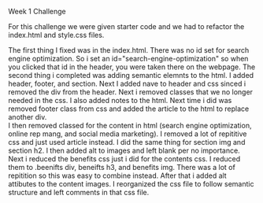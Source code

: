 Week 1 Challenge

For this challenge we were given starter code and we had to refactor the index.html and style.css files. 

The first thing I fixed was in the index.html. There was no id set for search engine optimization. So i set an id="search-engine-optimization" so when you clicked that id in the header, you were taken there on the webpage.
The second thing i completed was adding semantic elemnts to the html. I added header, footer, and section. Next I added nave to header and css sinced i removed the div from the header. Next i removed classes that we no longer needed in the css. I also added notes to the html. 
Next time i did was removed footer class from css and added the article to the html to replace another div.  
I then removed classed for the content in html (search engine optimization, online rep mang, and social media marketing). I removed a lot of repititive css and just used article instead. I did the same thing for section img and section h2.
I then added alt to images and left blank per no importance.
Next i reduced the benefits css just i did for the contents css. I reduced them to .beenifts div, beneifts h3, and benefits img. There was a lot of repitition so this was easy to combine instead. 
After that i added alt attibutes to the content images. 
I reorganized the css file to follow semantic structure and left comments in that css file. 
